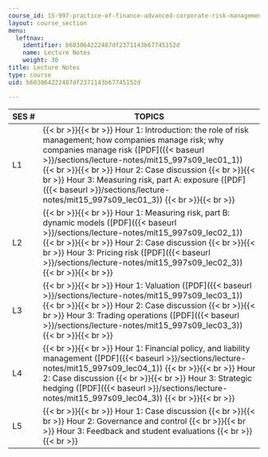 ```yaml
---
course_id: 15-997-practice-of-finance-advanced-corporate-risk-management-spring-2009
layout: course_section
menu:
  leftnav:
    identifier: b603064222487df2371143b67745152d
    name: Lecture Notes
    weight: 30
title: Lecture Notes
type: course
uid: b603064222487df2371143b67745152d

---
```


| SES # | TOPICS |
| --- | --- |
| L1 |  {{< br >}}{{< br >}} Hour 1: Introduction: the role of risk management; how companies manage risk; why companies manage risk ([PDF]({{< baseurl >}}/sections/lecture-notes/mit15_997s09_lec01_1)) {{< br >}}{{< br >}} Hour 2: Case discussion {{< br >}}{{< br >}} Hour 3: Measuring risk, part A: exposure ([PDF]({{< baseurl >}}/sections/lecture-notes/mit15_997s09_lec01_3)) {{< br >}}{{< br >}}  |
| L2 |  {{< br >}}{{< br >}} Hour 1: Measuring risk, part B: dynamic models ([PDF]({{< baseurl >}}/sections/lecture-notes/mit15_997s09_lec02_1)) {{< br >}}{{< br >}} Hour 2: Case discussion {{< br >}}{{< br >}} Hour 3: Pricing risk ([PDF]({{< baseurl >}}/sections/lecture-notes/mit15_997s09_lec02_3)) {{< br >}}{{< br >}}  |
| L3 |  {{< br >}}{{< br >}} Hour 1: Valuation ([PDF]({{< baseurl >}}/sections/lecture-notes/mit15_997s09_lec03_1)) {{< br >}}{{< br >}} Hour 2: Case discussion {{< br >}}{{< br >}} Hour 3: Trading operations ([PDF]({{< baseurl >}}/sections/lecture-notes/mit15_997s09_lec03_3)) {{< br >}}{{< br >}}  |
| L4 |  {{< br >}}{{< br >}} Hour 1: Financial policy, and liability management ([PDF]({{< baseurl >}}/sections/lecture-notes/mit15_997s09_lec04_1)) {{< br >}}{{< br >}} Hour 2: Case discussion {{< br >}}{{< br >}} Hour 3: Strategic hedging ([PDF]({{< baseurl >}}/sections/lecture-notes/mit15_997s09_lec04_3)) {{< br >}}{{< br >}}  |
| L5 |  {{< br >}}{{< br >}} Hour 1: Case discussion {{< br >}}{{< br >}} Hour 2: Governance and control {{< br >}}{{< br >}} Hour 3: Feedback and student evaluations {{< br >}}{{< br >}}